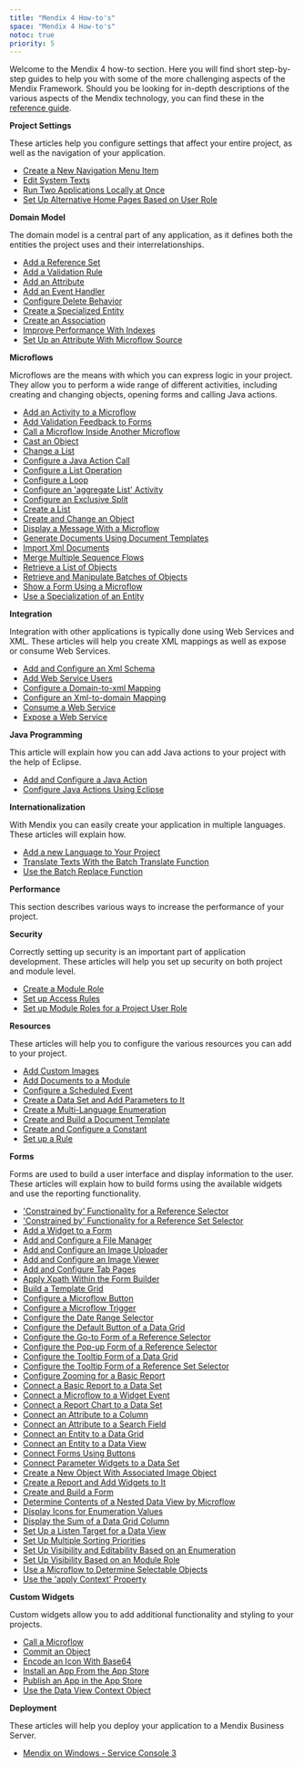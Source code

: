 ```yaml
---
title: "Mendix 4 How-to's"
space: "Mendix 4 How-to's"
notoc: true
priority: 5
---
```

Welcome to the Mendix 4 how-to section. Here you will find short step-by-step guides to help you with some of the more challenging aspects of the Mendix Framework. Should you be looking for in-depth descriptions of the various aspects of the Mendix technology, you can find these in the [reference guide](/refguide4/).

**Project Settings**

These articles help you configure settings that affect your entire project, as well as the navigation of your application.

*   [Create a New Navigation Menu Item](create-a-new-navigation-menu-item)
*   [Edit System Texts](edit-system-texts)
*   [Run Two Applications Locally at Once](run-two-applications-locally-at-once)
*   [Set Up Alternative Home Pages Based on User Role](set-up-alternative-home-pages-based-on-user-role)

**Domain Model**

The domain model is a central part of any application, as it defines both the entities the project uses and their interrelationships.

*   [Add a Reference Set](add-a-reference-set)
*   [Add a Validation Rule](add-a-validation-rule)
*   [Add an Attribute](add-an-attribute)
*   [Add an Event Handler](add-an-event-handler)
*   [Configure Delete Behavior](configure-delete-behavior)
*   [Create a Specialized Entity](create-a-specialized-entity)
*   [Create an Association](create-an-association)
*   [Improve Performance With Indexes](improve-performance-with-indexes)
*   [Set Up an Attribute With Microflow Source](set-up-an-attribute-with-microflow-source)

**Microflows**

Microflows are the means with which you can express logic in your project. They allow you to perform a wide range of different activities, including creating and changing objects, opening forms and calling Java actions.

*   [Add an Activity to a Microflow](add-an-activity-to-a-microflow)
*   [Add Validation Feedback to Forms](add-validation-feedback-to-forms)
*   [Call a Microflow Inside Another Microflow](call-a-microflow-inside-another-microflow)
*   [Cast an Object](cast-an-object)
*   [Change a List](change-a-list)
*   [Configure a Java Action Call](configure-a-java-action-call)
*   [Configure a List Operation](configure-a-list-operation)
*   [Configure a Loop](configure-a-loop)
*   [Configure an 'aggregate List' Activity](configure-an-aggregate-list-activity)
*   [Configure an Exclusive Split](configure-an-exclusive-split)
*   [Create a List](create-a-list)
*   [Create and Change an Object](create-and-change-an-object)
*   [Display a Message With a Microflow](display-a-message-with-a-microflow)
*   [Generate Documents Using Document Templates](generate-documents-using-document-templates)
*   [Import Xml Documents](import-xml-documents)
*   [Merge Multiple Sequence Flows](merge-multiple-sequence-flows)
*   [Retrieve a List of Objects](retrieve-a-list-of-objects)
*   [Retrieve and Manipulate Batches of Objects](retrieve-and-manipulate-batches-of-objects)
*   [Show a Form Using a Microflow](show-a-form-using-a-microflow)
*   [Use a Specialization of an Entity](use-a-specialization-of-an-entity)

**Integration**

Integration with other applications is typically done using Web Services and XML. These articles will help you create XML mappings as well as expose or consume Web Services.

*   [Add and Configure an Xml Schema](add-and-configure-an-xml-schema)
*   [Add Web Service Users](add-web-service-users)
*   [Configure a Domain-to-xml Mapping](configure-a-domain-to-xml-mapping)
*   [Configure an Xml-to-domain Mapping](configure-an-xml-to-domain-mapping)
*   [Consume a Web Service](consume-a-web-service)
*   [Expose a Web Service](expose-a-web-service)

**Java Programming**

This article will explain how you can add Java actions to your project with the help of Eclipse.

*   [Add and Configure a Java Action](add-and-configure-a-java-action)
*   [Configure Java Actions Using Eclipse](configure-java-actions-using-eclipse)

**Internationalization**

With Mendix you can easily create your application in multiple languages. These articles will explain how.

*   [Add a new Language to Your Project](add-a-new-language-to-your-project)
*   [Translate Texts With the Batch Translate Function](translate-texts-with-the-batch-translate-function)
*   [Use the Batch Replace Function](use-the-batch-replace-function)

**Performance**

This section describes various ways to increase the performance of your project.

**Security**

Correctly setting up security is an important part of application development. These articles will help you set up security on both project and module level.

*   [Create a Module Role](create-a-module-role)
*   [Set up Access Rules](set-up-access-rules)
*   [Set up Module Roles for a Project User Role](set-up-module-roles-for-a-project-user-role)

**Resources**

These articles will help you to configure the various resources you can add to your project.

*   [Add Custom Images](add-custom-images)
*   [Add Documents to a Module](add-documents-to-a-module)
*   [Configure a Scheduled Event](configure-a-scheduled-event)
*   [Create a Data Set and Add Parameters to It](create-a-data-set-and-add-parameters-to-it)
*   [Create a Multi-Language Enumeration](create-a-multi-language-enumeration)
*   [Create and Build a Document Template](create-and-build-a-document-template)
*   [Create and Configure a Constant](create-and-configure-a-constant)
*   [Set up a Rule](set-up-a-rule)

**Forms**

Forms are used to build a user interface and display information to the user. These articles will explain how to build forms using the available widgets and use the reporting functionality.

*   ['Constrained by' Functionality for a Reference Selector](constrained-by-functionality-for-a-reference-selector)
*   ['Constrained by' Functionality for a Reference Set Selector](constrained-by-functionality-for-a-reference-set-selector)
*   [Add a Widget to a Form](add-a-widget-to-a-form)
*   [Add and Configure a File Manager](add-and-configure-a-file-manager)
*   [Add and Configure an Image Uploader](add-and-configure-an-image-uploader)
*   [Add and Configure an Image Viewer](add-and-configure-an-image-viewer)
*   [Add and Configure Tab Pages](add-and-configure-tab-pages)
*   [Apply Xpath Within the Form Builder](apply-xpath-within-the-form-builder)
*   [Build a Template Grid](auild-a-template-grid)
*   [Configure a Microflow Button](configure-a-microflow-button)
*   [Configure a Microflow Trigger](configure-a-microflow-trigger)
*   [Configure the Date Range Selector](configure-the-date-range-selector)
*   [Configure the Default Button of a Data Grid](configure-the-default-button-of-a-data-grid)
*   [Configure the Go-to Form of a Reference Selector](configure-the-go-to-form-of-a-reference-selector)
*   [Configure the Pop-up Form of a Reference Selector](configure-the-pop-up-form-of-a-reference-selector)
*   [Configure the Tooltip Form of a Data Grid](configure-the-tooltip-form-of--a-data-grid)
*   [Configure the Tooltip Form of a Reference Set Selector](configure-the-tooltip-form-of-a-reference-set-selector)
*   [Configure Zooming for a Basic Report](configure-zooming-for-a-basic-report)
*   [Connect a Basic Report to a Data Set](connect-a-basic-report-to-a-data-set)
*   [Connect a Microflow to a Widget Event](connect-a-microflow-to-a-widget-event)
*   [Connect a Report Chart to a Data Set](connect-a-report-chart-to-a-data-set)
*   [Connect an Attribute to a Column](connect-an-attribute-to-a-column)
*   [Connect an Attribute to a Search Field](connect-an-attribute-to-a-search-field)
*   [Connect an Entity to a Data Grid](connect-an-entity-to-a-data-grid)
*   [Connect an Entity to a Data View](connect-an-entity-to-a-data-view)
*   [Connect Forms Using Buttons](connect-forms-using-buttons)
*   [Connect Parameter Widgets to a Data Set](connect-parameter-widgets-to-a-data-set)
*   [Create a New Object With Associated Image Object](create-a-new-object-with-associated-image-object)
*   [Create a Report and Add Widgets to It](create-a-report-and-add-widgets-to-it)
*   [Create and Build a Form](create-and-build-a-form)
*   [Determine Contents of a Nested Data View by Microflow](determine-contents-of-a-nested-data-view-by-microflow)
*   [Display Icons for Enumeration Values](display-icons-for-enumeration-values)
*   [Display the Sum of a Data Grid Column](display-the-sum-of-a-data-grid-column)
*   [Set Up a Listen Target for a Data View](set-up-a-listen-target-for-a-data-view)
*   [Set Up Multiple Sorting Priorities](set-up-multiple-sorting-priorities)
*   [Set Up Visibility and Editability Based on an Enumeration](set-up-visibility-and-editability-based-on-an-enumeration)
*   [Set Up Visibility Based on an Module Role](set-up-visibility-based-on-an-module-role)
*   [Use a Microflow to Determine Selectable Objects](use-a-microflow-to-determine-selectable-objects)
*   [Use the 'apply Context' Property](use-the-apply-context-property)

**Custom Widgets**

Custom widgets allow you to add additional functionality and styling to your projects.

*   [Call a Microflow](call-a-microflow)
*   [Commit an Object](commit-an-object)
*   [Encode an Icon With Base64](encode-an-icon-with-base64)
*   [Install an App From the App Store](install-an-app-from-the-appstore)
*   [Publish an App in the App Store](publish-an-app-in-the-appstore)
*   [Use the Data View Context Object](use-the-data-view-context-object)

**Deployment**

These articles will help you deploy your application to a Mendix Business Server.

*   [Mendix on Windows - Service Console 3](mendix-on-windows---service-console-3)
